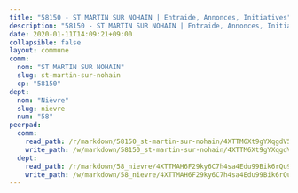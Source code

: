 ```yaml
---
title: "58150 - ST MARTIN SUR NOHAIN | Entraide, Annonces, Initiatives"
description: "58150 - ST MARTIN SUR NOHAIN | Entraide, Annonces, Initiatives"
date: 2020-01-11T14:09:21+09:00
collapsible: false
layout: commune
comm:
  nom: "ST MARTIN SUR NOHAIN"
  slug: st-martin-sur-nohain
  cp: "58150"
dept:
  nom: "Nièvre"
  slug: nievre
  num: "58"
peerpad:
  comm:
    read_path: /r/markdown/58150_st-martin-sur-nohain/4XTTM6Xt9gYXqgdV5FwVmvoA9p8HUVZsGhbhH1DGpTLr3H2SU
    write_path: /w/markdown/58150_st-martin-sur-nohain/4XTTM6Xt9gYXqgdV5FwVmvoA9p8HUVZsGhbhH1DGpTLr3H2SU-K3TgTibrGenLwkgEA8Av6p5R4tRukAXizjVA4q5drN7hh5zJmBQnzXTspxjyo1zFXk1r2HYd1BHVfK3KAXsCgXLQNoQHctsYF7gaQ2e4F7J2DkShnMX5Ew15xb3D1kHxQwiJ7Ryz
  dept:
    read_path: /r/markdown/58_nievre/4XTTMAH6F29ky6C7h4sa4Edu99Bik6rQu9XbiuBD1DvLw22pb
    write_path: /w/markdown/58_nievre/4XTTMAH6F29ky6C7h4sa4Edu99Bik6rQu9XbiuBD1DvLw22pb-K3TgUtHs3LnA4VP5N1eQxK9UkiWFz8M5ZP7N97wnUEM9Wfw65apM3LnvEX8HhP2Sd27LDh5t4GgmkbGDUaCqpnkD9BJGbaMbkS8idf1DYkYaRo6rACHXiR4PjahH89PiAFqFL3Lf
---
```



